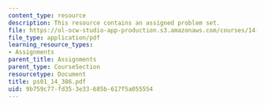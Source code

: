 ```yaml
---
content_type: resource
description: This resource contains an assigned problem set.
file: https://ol-ocw-studio-app-production.s3.amazonaws.com/courses/14-386-new-econometric-methods-spring-2007/9b759c77fd353e33685b617f5a055554_ps01_14_386.pdf
file_type: application/pdf
learning_resource_types:
- Assignments
parent_title: Assignments
parent_type: CourseSection
resourcetype: Document
title: ps01_14_386.pdf
uid: 9b759c77-fd35-3e33-685b-617f5a055554
---
```

